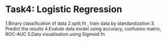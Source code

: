 # Task4: Logistic Regression
1.Binary classification of data 
2.split,fit , train data by standardization
3. Predict the results
4.Evalute data model using accuracy, confusion matrix, ROC-AUC
5.Data visualisation using Sigmoid fn 
